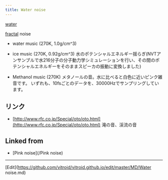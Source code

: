 ```yaml
---
title: Water noise
---
```

[water](/water)





[fractal](/fractal) noise





* water music (270K, 1.0g/cm^3)
* ice music (270K, 0.92g/cm^3)
水のポテンシャルエネルギー揺らぎ(NVTアンサンブルで水216分子の分子動力学シミュレーションを行い、その間のポテンシャルエネルギーをそのままスピーカの振動に変換しました)

* Methanol music (270K)
メタノールの音。水に比べると白色に近いピンク雑音です。 いずれも、10fsごとのデータを、30000Hzでサンプリングしています。



[](/)


## リンク

* [http://www.rfc.co.jp/Special/oto/oto.html](http://www.rfc.co.jp/Special/oto/oto.html) 滝の音、渓流の音


## Linked from

* [Pink noise](/Pink noise)


----
[Edit](https://github.com/vitroid/vitroid.github.io/edit/master/MD/Water noise.md)
